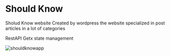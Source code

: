 # Should Know

Sholud Know website Created by wordpress 
the website specialized in post articles in a lot of categories

RestAPI 
Getx state management

![shouldknowapp](https://github.com/user-attachments/assets/75aea827-9d21-4586-8892-789c3dd7d6f8)
